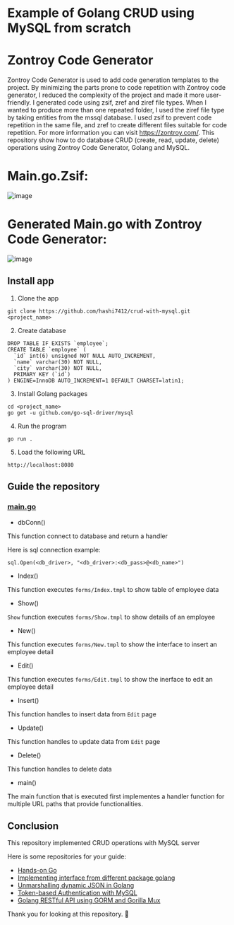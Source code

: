 # Example of Golang CRUD using MySQL from scratch

# Zontroy Code Generator
Zontroy Code Generator is used to add code generation templates to the project. By minimizing the parts prone to code repetition with Zontroy code generator, I reduced the complexity of the project and made it more user-friendly. I generated code using zsif, zref and ziref file types. When I wanted to produce more than one repeated folder, I used the ziref file type by taking entities from the mssql database. I used zsif to prevent code repetition in the same file, and zref to create different files suitable for code repetition. For more information you can visit https://zontroy.com/. This repository show how to do database CRUD (create, read, update, delete) operations using Zontroy Code Generator, Golang and MySQL.
# Main.go.Zsif:
![image](https://github.com/user-attachments/assets/2ee37c5b-71f6-4631-8758-cc0cdbc6a73d)
# Generated Main.go with Zontroy Code Generator:
![image](https://github.com/user-attachments/assets/37c31f85-36f6-44f5-af75-c05f47b23c14)

## Install app

1. Clone the app
```
git clone https://github.com/hashi7412/crud-with-mysql.git <project_name>
```

2. Create database
```
DROP TABLE IF EXISTS `employee`;
CREATE TABLE `employee` (
  `id` int(6) unsigned NOT NULL AUTO_INCREMENT,
  `name` varchar(30) NOT NULL,
  `city` varchar(30) NOT NULL,
  PRIMARY KEY (`id`)
) ENGINE=InnoDB AUTO_INCREMENT=1 DEFAULT CHARSET=latin1;
```

3. Install Golang packages
```
cd <project_name>
go get -u github.com/go-sql-driver/mysql
```

4. Run the program
```
go run .
```

5. Load the following URL

```
http://localhost:8080
```

## Guide the repository

### [main.go](https://github.com/hashi7412/crud-with-mysql/blob/main/main.go)

- dbConn()

This function connect to database and return a handler

Here is sql connection example:
```
sql.Open(<db_driver>, "<db_driver>:<db_pass>@<db_name>")
```

- Index()

This function executes `forms/Index.tmpl` to show table of employee data

- Show()

`Show` function executes `forms/Show.tmpl` to show details of an employee

- New()

This function executes `forms/New.tmpl` to show the interface to insert an employee detail

- Edit()

This function executes `forms/Edit.tmpl` to show the inerface to edit an employee detail

- Insert()

This function handles to insert data from `Edit` page

- Update()

This function handles to update data from `Edit` page

- Delete()

This function handles to delete data

- main()

The main function that is executed first implementes a handler function for multiple URL paths that provide functionalities.


## Conclusion

This repository implemented CRUD operations with MySQL server

Here is some repositories for your guide:

- [Hands-on Go](https://github.com/hashi7412/handson-go)
- [Implementing interface from different package golang](https://github.com/hashi7412/multi-packages-interface)
- [Unmarshalling dynamic JSON in Golang](https://github.com/hashi7412/unmarshalling-dynamic-json)
- [Token-based Authentication with MySQL](https://github.com/hashi7412/tokenbased-authentication)
- [Golang RESTful API using GORM and Gorilla Mux](https://github.com/hashi7412/RestfulAPI-with-GORM-and-GorillaMux)

Thank you for looking at this repository. 👋
